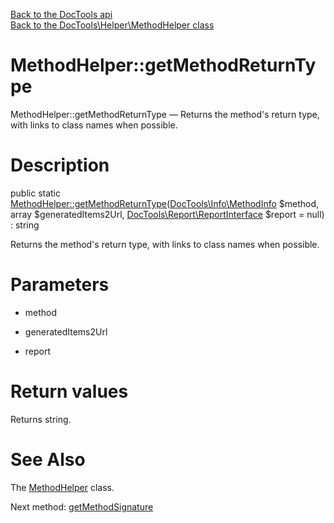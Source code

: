 [Back to the DocTools api](https://github.com/lingtalfi/DocTools/blob/master/doc/api/DocTools.md)<br>
[Back to the DocTools\Helper\MethodHelper class](https://github.com/lingtalfi/DocTools/blob/master/doc/api/DocTools/Helper/MethodHelper.md)


MethodHelper::getMethodReturnType
================



MethodHelper::getMethodReturnType — Returns the method's return type, with links to class names when possible.




Description
================


public static [MethodHelper::getMethodReturnType](https://github.com/lingtalfi/DocTools/blob/master/doc/api/DocTools/Helper/MethodHelper/getMethodReturnType.md)([DocTools\Info\MethodInfo](https://github.com/lingtalfi/DocTools/blob/master/doc/api/DocTools/Info/MethodInfo.md) $method, array $generatedItems2Url, [DocTools\Report\ReportInterface](https://github.com/lingtalfi/DocTools/blob/master/doc/api/DocTools/Report/ReportInterface.md) $report = null) : string




Returns the method's return type, with links to class names when possible.




Parameters
================


- method

    

- generatedItems2Url

    

- report

    


Return values
================

Returns string.







See Also
================

The [MethodHelper](https://github.com/lingtalfi/DocTools/blob/master/doc/api/DocTools/Helper/MethodHelper.md) class.

Next method: [getMethodSignature](https://github.com/lingtalfi/DocTools/blob/master/doc/api/DocTools/Helper/MethodHelper/getMethodSignature.md)<br>

